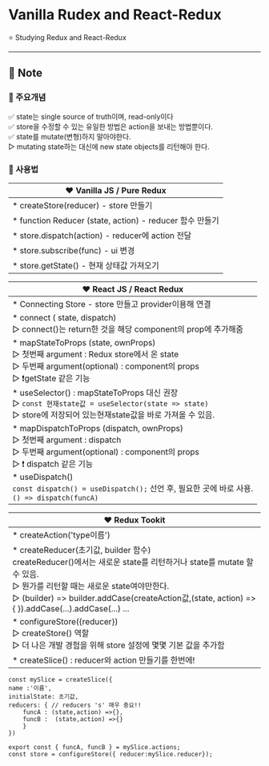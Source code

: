 # Vanilla Rudex and React-Redux

⭐️ Studying Redux and React-Redux

---
## 📝 Note
### 🔆 주요개념
✅ state는 single source of truth이며, read-only이다 <br>
✅ store을 수정할 수 있는 유일한 방법은 action을 보내는 방법뿐이다.<br>
✅ state를 mutate(변형)하지 말아야한다.<br>
    ▷ mutating state하는 대신에 new state objects를 리턴해야 한다.
<br>
### 🔆 사용법

|❤️ Vanilla JS / Pure Redux|
|---|
|* createStore(reducer) - store 만들기|
|* function Reducer (state, action) - reducer 함수 만들기|
|* store.dispatch(action) - reducer에 action 전달|
|* store.subscribe(func) - ui 변경|
|* store.getState() - 현재 상태값 가져오기|

|❤️ React JS / React Redux|
|---|
|* Connecting Store - store 만들고 provider이용해 연결 |
|* connect ( state, dispatch) <br> ▷ connect()는 return한 것을 해당 component의 prop에 추가해줌|
|* mapStateToProps (state, ownProps) <br> ▷ 첫번째 argument : Redux store에서 온 state <br> ▷ 두번째 argument(optional) : component의 props  <br> ▷ ❗️getState 같은 기능 <br> * useSelector() : mapStateToProps 대신 권장 <br> ▷  ``const 현재state값 = useSelector(state => state)`` <br> ▷  store에 저장되어 있는현재state값을 바로 가져올 수 있음. |
|* mapDispatchToProps (dispatch, ownProps) <br> ▷ 첫번째 argument : dispatch <br> ▷ 두번째 argument(optional) : component의 props<br> ▷ ❗️ dispatch 같은 기능 <br> * useDispatch() <br> ``const dispatch() = useDispatch();`` 선언 후, 필요한 곳에 바로 사용.<br>``() => dispatch(funcA)``|

|❤️ Redux Tookit|
|---|
|* createAction('type이름')|
|* createReducer(초기값, builder 함수)<br>createReducer()에서는 새로운 state를 리턴하거나 state를 mutate 할 수 있음. <br>▷ 뭔가를 리턴할 때는 새로운 state여야만한다. <br> ▷ (builder) => builder.addCase(createAction값,(state, action) =>{ }).addCase(...).addCase(...) ... |
|* configureStore({reducer}) <br> ▷ createStore() 역할 <br>▷ 더 나은 개발 경험을 위해 store 설정에 몇몇 기본 값을 추가함 |
|* createSlice() : reducer와 action 만들기를 한번에! 
    const mySlice = createSlice({
    name :'이름',
    initialState: 초기값,
    reducers: { // reducers 's' 매우 중요!! 
        funcA : (state,action) =>{},
        funcB :  (state,action) =>{}
        }
    })
```
export const { funcA, funcB } = mySlice.actions;
const store = configureStore({ reducer:mySlice.reducer});
```



